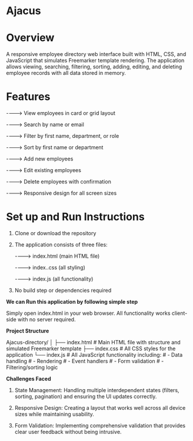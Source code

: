 # Ajacus

# Overview
A responsive employee directory web interface built with HTML, CSS, and JavaScript that simulates Freemarker template rendering. The application allows viewing, searching, filtering, sorting, adding, editing, and deleting employee records with all data stored in memory.

# Features
----> View employees in card or grid layout

----> Search by name or email

----> Filter by first name, department, or role

----> Sort by first name or department

----> Add new employees

----> Edit existing employees

----> Delete employees with confirmation

----> Responsive design for all screen sizes

# Set up and Run Instructions

1. Clone or download the repository

2. The application consists of three files:

    ----> index.html (main HTML file)

    ----> index..css (all styling)

    ----> index.js (all functionality)

3. No build step or dependencies required


**We can Run this application by following simple step**

Simply open index.html in your web browser. All functionality works client-side with no server required.

**Project Structure**

Ajacus-directory/
│
├── index.html          # Main HTML file with structure and simulated Freemarker template
├── index.css           # All CSS styles for the application
└── index.js            # All JavaScript functionality including:
                        # - Data handling
                        # - Rendering
                        # - Event handlers
                        # - Form validation
                        # - Filtering/sorting logic

**Challenges Faced**                 

1. State Management: Handling multiple interdependent states (filters, sorting, pagination) and ensuring the UI updates correctly.

2. Responsive Design: Creating a layout that works well across all device sizes while maintaining usability.

3. Form Validation: Implementing comprehensive validation that provides clear user feedback without being intrusive.

